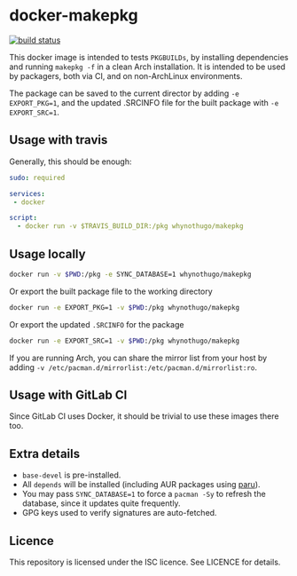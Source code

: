 docker-makepkg
==============

[![build status](https://github.com/WhyNotHugo/docker-makepkg/actions/workflows/build.yaml/badge.svg)](https://github.com/WhyNotHugo/docker-makepkg/actions/workflows/build.yaml)

This docker image is intended to tests `PKGBUILDs`, by installing dependencies
and running `makepkg -f` in a clean Arch installation. It is intended to be
used by packagers, both via CI, and on non-ArchLinux environments.

The package can be saved to the current director by adding `-e EXPORT_PKG=1`,
and the updated .SRCINFO file for the built package with `-e EXPORT_SRC=1`.

Usage with travis
-----------------

Generally, this should be enough:

```yaml
sudo: required

services:
 - docker

script:
  - docker run -v $TRAVIS_BUILD_DIR:/pkg whynothugo/makepkg
```

Usage locally
-------------

```sh
docker run -v $PWD:/pkg -e SYNC_DATABASE=1 whynothugo/makepkg
```

Or export the built package file to the working directory

```sh
docker run -e EXPORT_PKG=1 -v $PWD:/pkg whynothugo/makepkg
```

Or export the updated `.SRCINFO` for the package

```sh
docker run -e EXPORT_SRC=1 -v $PWD:/pkg whynothugo/makepkg
```

If you are running Arch, you can share the mirror list from your host by adding
`-v /etc/pacman.d/mirrorlist:/etc/pacman.d/mirrorlist:ro`.

Usage with GitLab CI
--------------------

Since GitLab CI uses Docker, it should be trivial to use these images there
too.

Extra details
-------------

* `base-devel` is pre-installed.
* All `depends` will be installed (including AUR packages using
  [paru](https://github.com/Morganamilo/paru)).
* You may pass `SYNC_DATABASE=1` to force a `pacman -Sy` to refresh the
  database, since it updates quite frequently.
* GPG keys used to verify signatures are auto-fetched.

Licence
-------

This repository is licensed under the ISC licence. See LICENCE for details.
